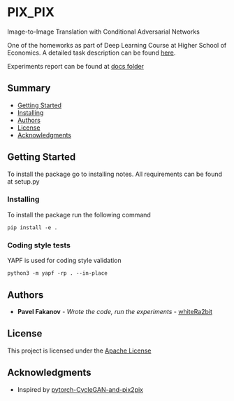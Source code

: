 # PIX_PIX

Image-to-Image Translation with Conditional Adversarial Networks

One of the homeworks as part of Deep Learning Course at Higher School of Economics.
A detailed task description can be found [here](https://docs.google.com/document/d/1IW--VvxmLI6enh5yYPQganIQfQ1loXATbn8x0liLD9o).

Experiments report can be found at [docs folder](https://github.com/whiteRa2bit/pix2pix/tree/main/../../../../../../docs/dl_course_gan_report.pdf)

## Summary

  - [Getting Started](#getting-started)
  - [Installing](#installing)
  - [Authors](#authors)
  - [License](#license)
  - [Acknowledgments](#acknowledgments)

## Getting Started

To install the package go to installing notes. All requirements can be found at setup.py

### Installing

To install the package run the following command

    pip install -e .

### Coding style tests

YAPF is used for coding style validation

    python3 -m yapf -rp . --in-place


## Authors

  - **Pavel Fakanov** - *Wrote the code, run the experiments* -
    [whiteRa2bit](https://github.com/whiteRa2bit)

## License

This project is licensed under the [Apache License](LICENSE)

## Acknowledgments
  - Inspired by [pytorch-CycleGAN-and-pix2pix](https://github.com/junyanz/pytorch-CycleGAN-and-pix2pix)
